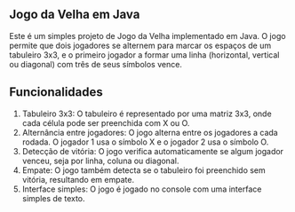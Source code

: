 ## Jogo da Velha em Java
Este é um simples projeto de Jogo da Velha implementado em Java. O jogo permite que dois jogadores se alternem para marcar os espaços de um tabuleiro 3x3, e o primeiro jogador a formar uma linha (horizontal, vertical ou diagonal) com três de seus símbolos vence.

## Funcionalidades
1. Tabuleiro 3x3: O tabuleiro é representado por uma matriz 3x3, onde cada célula pode ser preenchida com X ou O.
2. Alternância entre jogadores: O jogo alterna entre os jogadores a cada rodada. O jogador 1 usa o símbolo X e o jogador 2 usa o símbolo O.
3. Detecção de vitória: O jogo verifica automaticamente se algum jogador venceu, seja por linha, coluna ou diagonal.
4. Empate: O jogo também detecta se o tabuleiro foi preenchido sem vitória, resultando em empate.
5. Interface simples: O jogo é jogado no console com uma interface simples de texto.

